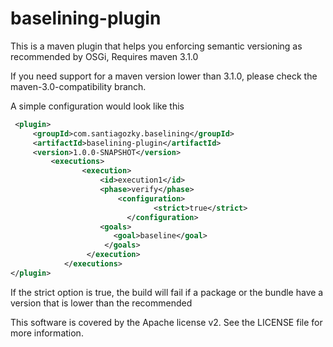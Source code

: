 baselining-plugin
=================

This is a maven plugin that helps you enforcing semantic versioning as recommended by OSGi, Requires maven 3.1.0

If you need support for a maven version lower than 3.1.0, please check the maven-3.0-compatibility branch.

A simple configuration would look like this
```XML
 <plugin>
     <groupId>com.santiagozky.baselining</groupId>
     <artifactId>baselining-plugin</artifactId>
     <version>1.0.0-SNAPSHOT</version>
		 <executions>
			    <execution>
			        <id>execution1</id>
			        <phase>verify</phase>
					  	<configuration>
						        <strict>true</strict>
						  </configuration>
			        <goals>
			           <goal>baseline</goal>
			         </goals>
			     </execution>
			</executions>
</plugin>
```
If the strict option is true, the build will fail if a package or the bundle have a version that is lower than the recommended


This software is covered by the Apache license v2. See the LICENSE file for more information.